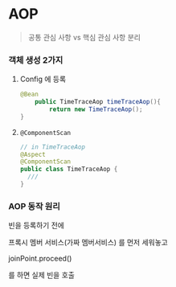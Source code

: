 # AOP

> 공통 관심 사항 vs 핵심 관심 사항 분리





### 객체 생성 2가지 

1. Config 에 등록

   ~~~java
   @Bean
       public TimeTraceAop timeTraceAop(){
           return new TimeTraceAop();
   }
   ~~~

2. `@ComponentScan`

   ~~~java
   // in TimeTraceAop
   @Aspect
   @ComponentScan
   public class TimeTraceAop {
     ///
   }
   ~~~

   

### AOP 동작 원리



빈을 등록하기 전에

프록시 멤버 서비스(가짜 멤버서비스) 를 먼저 세워놓고

joinPoint.proceed()

를 하면 실제 빈을 호출